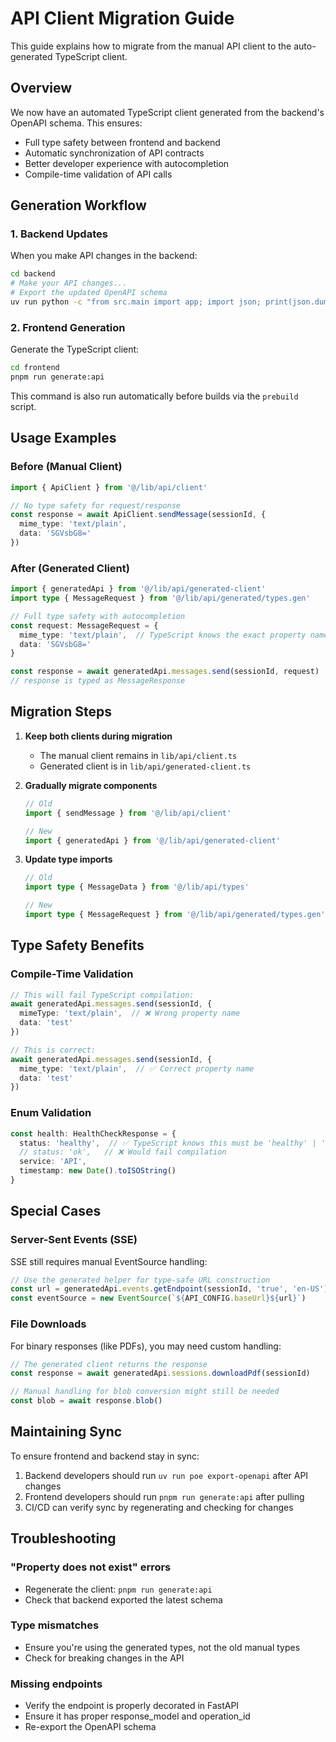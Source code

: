 # API Client Migration Guide

This guide explains how to migrate from the manual API client to the auto-generated TypeScript client.

## Overview

We now have an automated TypeScript client generated from the backend's OpenAPI schema. This ensures:
- Full type safety between frontend and backend
- Automatic synchronization of API contracts
- Better developer experience with autocompletion
- Compile-time validation of API calls

## Generation Workflow

### 1. Backend Updates

When you make API changes in the backend:

```bash
cd backend
# Make your API changes...
# Export the updated OpenAPI schema
uv run python -c "from src.main import app; import json; print(json.dumps(app.openapi(), indent=2))" > ../frontend/openapi.json
```

### 2. Frontend Generation

Generate the TypeScript client:

```bash
cd frontend
pnpm run generate:api
```

This command is also run automatically before builds via the `prebuild` script.

## Usage Examples

### Before (Manual Client)

```typescript
import { ApiClient } from '@/lib/api/client'

// No type safety for request/response
const response = await ApiClient.sendMessage(sessionId, {
  mime_type: 'text/plain',
  data: 'SGVsbG8='
})
```

### After (Generated Client)

```typescript
import { generatedApi } from '@/lib/api/generated-client'
import type { MessageRequest } from '@/lib/api/generated/types.gen'

// Full type safety with autocompletion
const request: MessageRequest = {
  mime_type: 'text/plain',  // TypeScript knows the exact property names
  data: 'SGVsbG8='
}

const response = await generatedApi.messages.send(sessionId, request)
// response is typed as MessageResponse
```

## Migration Steps

1. **Keep both clients during migration**
   - The manual client remains in `lib/api/client.ts`
   - Generated client is in `lib/api/generated-client.ts`

2. **Gradually migrate components**
   ```typescript
   // Old
   import { sendMessage } from '@/lib/api/client'
   
   // New
   import { generatedApi } from '@/lib/api/generated-client'
   ```

3. **Update type imports**
   ```typescript
   // Old
   import type { MessageData } from '@/lib/api/types'
   
   // New
   import type { MessageRequest } from '@/lib/api/generated/types.gen'
   ```

## Type Safety Benefits

### Compile-Time Validation

```typescript
// This will fail TypeScript compilation:
await generatedApi.messages.send(sessionId, {
  mimeType: 'text/plain',  // ❌ Wrong property name
  data: 'test'
})

// This is correct:
await generatedApi.messages.send(sessionId, {
  mime_type: 'text/plain',  // ✅ Correct property name
  data: 'test'
})
```

### Enum Validation

```typescript
const health: HealthCheckResponse = {
  status: 'healthy',  // ✅ TypeScript knows this must be 'healthy' | 'unhealthy'
  // status: 'ok',   // ❌ Would fail compilation
  service: 'API',
  timestamp: new Date().toISOString()
}
```

## Special Cases

### Server-Sent Events (SSE)

SSE still requires manual EventSource handling:

```typescript
// Use the generated helper for type-safe URL construction
const url = generatedApi.events.getEndpoint(sessionId, 'true', 'en-US')
const eventSource = new EventSource(`${API_CONFIG.baseUrl}${url}`)
```

### File Downloads

For binary responses (like PDFs), you may need custom handling:

```typescript
// The generated client returns the response
const response = await generatedApi.sessions.downloadPdf(sessionId)

// Manual handling for blob conversion might still be needed
const blob = await response.blob()
```

## Maintaining Sync

To ensure frontend and backend stay in sync:

1. Backend developers should run `uv run poe export-openapi` after API changes
2. Frontend developers should run `pnpm run generate:api` after pulling
3. CI/CD can verify sync by regenerating and checking for changes

## Troubleshooting

### "Property does not exist" errors
- Regenerate the client: `pnpm run generate:api`
- Check that backend exported the latest schema

### Type mismatches
- Ensure you're using the generated types, not the old manual types
- Check for breaking changes in the API

### Missing endpoints
- Verify the endpoint is properly decorated in FastAPI
- Ensure it has proper response_model and operation_id
- Re-export the OpenAPI schema